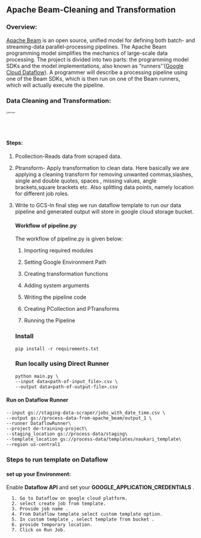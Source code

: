 ##        Apache Beam-Cleaning and Transformation

### Overview:

[Apache Beam](http://beam.apache.org/)  is an open source, unified model for defining both batch- and streaming-data parallel-processing pipelines. The Apache Beam programming model simplifies the mechanics of large-scale data processing. The project is divided into two parts: the programming model SDKs and the model implementations, also known as “runners''([Google Cloud Dataflow](http://cloud.google.com/dataflow/)). A programmer will describe a processing pipeline using one of the Beam SDKs, which is then run on one of the Beam runners, which will actually execute the pipeline.  

### Data Cleaning and Transformation:

######                            <img src="https://github.com/its-shubh9140/DE-Project/blob/main/transformations_from_staging/data%20pipe.PNG" alt="data pipe" style="zoom:30%;" />

​										                         
####    Steps:

1. Pcollection-Reads data from scraped data.

2. Ptransform- Apply transformation to clean data. Here basically we are applying a cleaning transform for removing unwanted commas,slashes, single and double quotes, spaces , missing values, angle brackets,square brackets etc. Also splitting data points, namely location for different job roles. 

3. Write to GCS-In final step we run dataflow template to run our data pipeline and generated output will store in google cloud storage bucket.

   #### Workflow of pipeline.py

   The workflow of pipeline.py is given below:

   1. Importing required modules

   2. Setting Google Environment Path

   3. Creating transformation functions

   4. Adding system arguments

   5. Writing the pipeline code

   6. Creating PCollection and PTransforms

   7. Running the Pipeline

   ### Install

   ```
   pip install -r requirements.txt
   ```

   ### Run locally using Direct Runner

   ```
   python main.py \
   --input data<path-of-input_file>.csv \
   --output data<path-of-output-file>.csv
   ```

#### Run on Dataflow Runner

```
--input gs://staging-data-scraper/jobs_with_date_time.csv \
--output gs://process-data-from-apache_beam/output_1 \
--runner DataflowRunner\
--project de-training-project\
--staging_location gs://process-data/staging\
--template_location gs://process-data/templates/naukari_template\
--region us-central1
```

### Steps to run template on Dataflow

#### set up your Environment:

Enable <b>Dataflow API</b> and set your <b> GOOGLE_APPLICATION_CREDENTIALS</b> .

      1. Go to Dataflow on google cloud platform.
      2. select create job from template.
      3. Provide job name .
      4. From Dataflow template select custom template option.
      5. In custom template , select template from bucket .
      6. provide temporary location.
      7. Click on Run Job.


